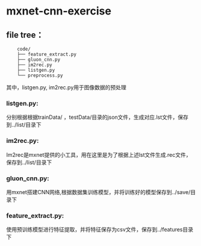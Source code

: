 # mxnet-cnn-exercise

## file tree：

```
	code/  
	├── feature_extract.py  
	├── gluon_cnn.py  
	├── im2rec.py  
	├── listgen.py  
	└── preprocess.py
```

其中，listgen.py,  im2rec.py用于图像数据的预处理

### listgen.py:

分别根据根据trainData/ ，testData/目录的json文件，生成对应.lst文件，保存到../list/目录下

### im2rec.py:
Im2rec是mxnet提供的小工具，用在这里是为了根据上述lst文件生成.rec文件，保存到../list/目录下

### gluon_cnn.py:

用mxnet搭建CNN网络,根据数据集训练模型，并将训练好的模型保存到../save/目录下

### feature_extract.py:

使用预训练模型进行特征提取，并将特征保存为csv文件，保存到../features目录下
